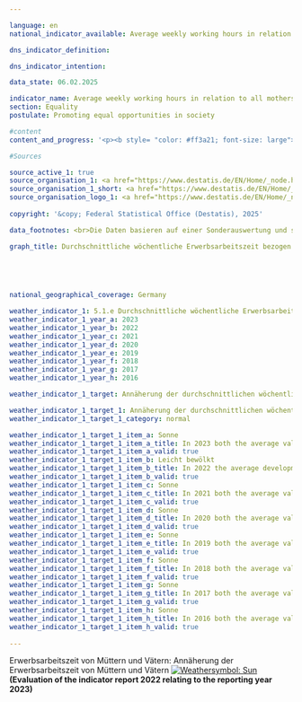 ```yaml
---

language: en        
national_indicator_available: Average weekly working hours in relation to all mothers and fathers        

dns_indicator_definition:         

dns_indicator_intention:         

data_state: 06.02.2025        

indicator_name: Average weekly working hours in relation to all mothers and fathers        
section: Equality        
postulate: Promoting equal opportunities in society        

#content         
content_and_progress: '<p><b style= "color: #ff3a21; font-size: large">5.1.e Durchschnittliche wöchentliche Erwerbsarbeitszeit bezogen auf alle Mütter und Väter</b><br><br><b>Content and Methodology</b><br><br>The indicator compares the employment behavior of mothers and fathers. The hours worked refer not only to employed mothers, but to all mothers and fathers. This takes into account both the different hours worked by working mothers and fathers and the different employment rates.<br><br>The indicator includes mothers and fathers aged 15&nbsp;to under 65&nbsp;who live in the household with at least one child under the age of 18. Children include biological children, stepchildren, foster children, and adopted children. Children who still live in their parents" household but already care for their own children there, as well as children who live in a partnership with a partner, are not classified as part of the family of origin but are recorded in the statistics as a separate family or living arrangement.<br><br>The definition of working hours follows the concept of the International Labor Organization (ILO), which includes paid work as well as self-employment or assisting work. Unpaid activities such as work in one"s own or someone else"s home, gardening, caring for children and adults, and volunteer work are not included.<br><br>The data refer to the normal working hours. Occasional or one-off deviations from contractually agreed or generally customary working hours, such as vacation or illness, are not taken into account. This avoids distortions that can arise from seasonal fluctuations, among other things. However, restrictions on working hours due to maternity or parental leave are included in the survey. For example, if a parent generally works full-time but is on parental leave at the time of the survey, the reduced number of hours is included in the indicator.<br><br>The indicator is based on the concept of employment as defined by the ILO. In other contexts, the Federal Statistical Office"s concept of realized employment is used, which leads to different figures on the average weekly working hours of parents. According to this concept, people on maternity or parental leave are counted as non-employed.<br><br>The data comes from the microcensus, an annual sample survey covering 1% of the population in Germany. Due to a comprehensive redesign of the microcensus in 2020, the data collected from this year onwards are only partially comparable with previous year"s data.<br><br><b>Development</b><br><br>The average working hours of fathers have consistently exceeded 35&nbsp;hours per week since 2005, reaching a peak of 38.8&nbsp;hours in 2012. The significantly lower figure of 36.5&nbsp;hours in 2020&nbsp;may be due, on the one hand, to the aforementioned changes in the data source, but may also have been influenced by the effects of the <abbr title="Coronavirus SARS-CoV-2" tabindex="0">COVID-19</abbr>&nbsp;pandemic, including reduced employment and the closure of schools and childcare facilities. In 2023, the average weekly working hours of fathers were 36.8&nbsp;hours.<br><br>The average weekly working hours of mothers increased continuously between 2006&nbsp;and 2023, with the exception of 2020. In 2023, it was 19.2&nbsp;hours. This corresponds to slightly more than half of the average working hours of fathers.<br><br>The reduction in the difference between the working hours of mothers and fathers from 21.2&nbsp;hours in 2006&nbsp;to 17.6&nbsp;hours in 2023, which is primarily due to an increase in working hours for mothers, shows that the labor market participation of mothers has changed. This change could be due to increasing flexibility and family-friendliness in the labor market, improved conditions for reconciling family and work, and other societal developments. While fathers" working hours have remained largely constant, mothers are showing increasing integration into the labor market.<br><br>The indicator merely represents differences in the quantitative extent of employment. It therefore provides no information on the underlying reasons or motivations for why working hours are not converging more significantly, such as a lack of childcare options, the desire to spend more time with children, unequal pay between parents, or the fact that children are predominantly raised by mothers.<br><br><br><br>The politically defined goal is to converge the average weekly working hours of mothers and fathers. Currently, this convergence is being achieved primarily by increasing the working hours of mothers, while the working hours of fathers have decreased only slightly.</p>'                

#Sources        

source_active_1: true
source_organisation_1: <a href="https://www.destatis.de/EN/Home/_node.html" target="_blank">Federal Statistical Office</a>
source_organisation_1_short: <a href="https://www.destatis.de/EN/Home/_node.html" target="_blank">Federal Statistical Office</a>
source_organisation_logo_1: <a href="https://www.destatis.de/EN/Home/_node.html" target="_blank"><img src="https://dnsTestEnvironment.github.io/site/public/OrgImgEn/destatis.png" alt="Federal Statistical Office" title=" Click here to visit the homepage of the organizationFederal Statistical Office" style="height:60px; width:148px; border:transparent"/></a>
        
copyright: '&copy; Federal Statistical Office (Destatis), 2025'        

data_footnotes: <br>Die Daten basieren auf einer Sonderauswertung und sind nicht öffentlich zugänglich.<br>• Aufgrund einer umfassenden Neugestaltung des Mikrozensus ist ein Vergleich der Daten des Erhebungsjahres 2020&nbsp;mit den Vorjahren nur eingeschränkt möglich (Zeitreihenbruch).        

graph_title: Durchschnittliche wöchentliche Erwerbsarbeitszeit bezogen auf alle Mütter und Väter (mit Kindern unter 18 Jahren im Haushalt)        

        

                

national_geographical_coverage: Germany        

weather_indicator_1: 5.1.e Durchschnittliche wöchentliche Erwerbsarbeitszeit bezogen auf alle Mütter und Väter
weather_indicator_1_year_a: 2023
weather_indicator_1_year_b: 2022
weather_indicator_1_year_c: 2021
weather_indicator_1_year_d: 2020
weather_indicator_1_year_e: 2019
weather_indicator_1_year_f: 2018
weather_indicator_1_year_g: 2017
weather_indicator_1_year_h: 2016

weather_indicator_1_target: Annäherung der durchschnittlichen wöchentlichen Erwerbsarbeitszeit bezogen auf alle Mütter und Väter

weather_indicator_1_target_1: Annäherung der durchschnittlichen wöchentlichen Erwerbsarbeitszeit bezogen auf alle Mütter und Väter
weather_indicator_1_target_1_category: normal

weather_indicator_1_target_1_item_a: Sonne
weather_indicator_1_target_1_item_a_title: In 2023 both the average value and the previous annual change pointed in the right direction.
weather_indicator_1_target_1_item_a_valid: true
weather_indicator_1_target_1_item_b: Leicht bewölkt
weather_indicator_1_target_1_item_b_title: In 2022 the average development aimed in the right direction, but in the previous year there had been a development in the wrong direction or no change at all.
weather_indicator_1_target_1_item_b_valid: true
weather_indicator_1_target_1_item_c: Sonne
weather_indicator_1_target_1_item_c_title: In 2021 both the average value and the previous annual change pointed in the right direction.
weather_indicator_1_target_1_item_c_valid: true
weather_indicator_1_target_1_item_d: Sonne
weather_indicator_1_target_1_item_d_title: In 2020 both the average value and the previous annual change pointed in the right direction.
weather_indicator_1_target_1_item_d_valid: true
weather_indicator_1_target_1_item_e: Sonne
weather_indicator_1_target_1_item_e_title: In 2019 both the average value and the previous annual change pointed in the right direction.
weather_indicator_1_target_1_item_e_valid: true
weather_indicator_1_target_1_item_f: Sonne
weather_indicator_1_target_1_item_f_title: In 2018 both the average value and the previous annual change pointed in the right direction.
weather_indicator_1_target_1_item_f_valid: true
weather_indicator_1_target_1_item_g: Sonne
weather_indicator_1_target_1_item_g_title: In 2017 both the average value and the previous annual change pointed in the right direction.
weather_indicator_1_target_1_item_g_valid: true
weather_indicator_1_target_1_item_h: Sonne
weather_indicator_1_target_1_item_h_title: In 2016 both the average value and the previous annual change pointed in the right direction.
weather_indicator_1_target_1_item_h_valid: true        
        
---
```



<div>
  <div class="my-header">
    <label class="default">Erwerbsarbeitszeit von Müttern und Vätern: Annäherung der Erwerbsarbeitszeit von Müttern und Vätern
      <a href="https://dnsUpgradeEnvironment.github.io/site/en/status"><img src="https://sdg-indikatoren.de/public/Wettersymbole/Sonne.png" title="In 2023 both the average value and the previous annual change pointed in the right direction." alt="Weathersymbol: Sun"/>
      </a>
    </label>
  </div>
</div>
<div class="my-header-note">
  <label class="default"><b>(Evaluation of the indicator report 2022 relating to the reporting year 2023)
  </b></label>
</div>
